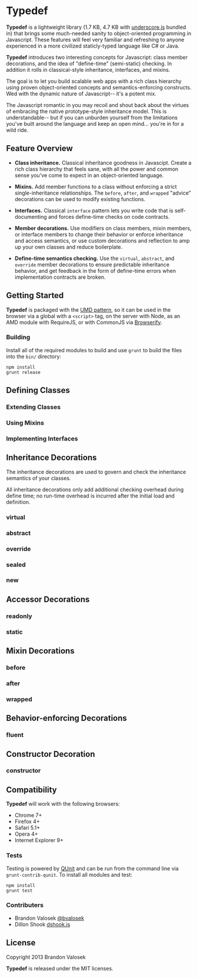 # Typedef

**Typedef** is a lightweight library (1.7 KB, 4.7 KB with
[underscore.js](http://www.underscorejs.org) bundled in) that brings some
much-needed sanity to object-oriented programming in Javascript. These features
will feel very familiar and refreshing to anyone experienced in a more
civilized staticly-typed language like C# or Java.

**Typedef** introduces two interesting concepts for Javascript: class member
decorations, and the idea of "define-time" (semi-static) checking. In addition
it rolls in classical-style inheritance, interfaces, and mixins.

The goal is to let you build scalable web apps with a rich class hierarchy
using proven object-oriented concepts and semantics-enforcing constructs. Wed
with the dynamic nature of Javascript-- it's a potent mix.

The Javascript romantic in you may recoil and shout back about the virtues of
embracing the native prototype-style inheritance model. This is
understandable-- but if you can unburden yourself from the limitations you've
built around the language and keep an open mind... you're in for a wild ride.

## Feature Overview

* **Class inheritance.** Classical inheritance goodness in Javascipt. Create a
  rich class hierarchy that feels sane, with all the power and common sense
  you've come to expect in an object-oriented language.

* **Mixins.** Add member functions to a class without enforcing a strict
  single-inheritance relationships. The `before`, `after`, and `wrapped`
  "advice" decorations can be used to modify existing functions.

* **Interfaces.** Classical `interface` pattern lets you write code that is
  self-documenting and forces define-time checks on code contracts.

* **Member decorations.** Use modifiers on class members, mixin members, or
  interface members to change their behavior or enforce inheritance and access
  semantics, or use custom decorations and reflection to amp up your own
  classes and reduce boilerplate.

* **Define-time semantics checking.** Use the `virtual`, `abstract`, and
  `override` member decorations to ensure predictable inheritance behavior, and
  get feedback in the form of define-time errors when implementation contracts
  are broken.

## Getting Started

**Typedef** is packaged with the [UMD pattern](https://github.com/umdjs/umd), so it can be used in the browser via a global with a `<script>` tag, on the server with Node, as an AMD module with RequireJS, or with CommonJS via [Browserify](https://github.com/substack/node-browserify).

### Building

Install all of the required modules to build and use `grunt` to build the files into the `bin/` directory:

```
npm install
grunt release
```

## Defining Classes

### Extending Classes

### Using Mixins

### Implementing Interfaces

## Inheritance Decorations

The inheritance decorations are used to govern and check the inheritance
semantics of your classes.

All inheritance decorations only add additional checking overhead during
define time; no run-time overhead is incurred after the initial load and
definition.

### virtual

### abstract

### override

### sealed

### new

## Accessor Decorations

### readonly

### static

## Mixin Decorations

### before

### after

### wrapped

## Behavior-enforcing Decorations

### fluent

## Constructor Decoration

### constructor

## Compatibility

**Typedef** will work with the following browsers:

* Chrome 7+
* Firefox 4+
* Safari 5.1+
* Opera 4+
* Internet Explorer 9+

### Tests

Testing is powered by [QUnit](http://qunitjs.com/) and can be run from the command line via `grunt-contrib-qunit`. To install all modules and test:

```
npm install
grunt test
```

### Contributers

* Brandon Valosek [@bvalosek](http://twitter.com/bvalosek)
* Dillon Shook [dshook.is](http://dshook.is)

## License
Copyright 2013 Brandon Valosek

**Typedef** is released under the MIT licenses.

